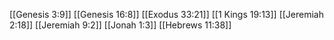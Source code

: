 [[Genesis 3:9]]
[[Genesis 16:8]]
[[Exodus 33:21]]
[[1 Kings 19:13]]
[[Jeremiah 2:18]]
[[Jeremiah 9:2]]
[[Jonah 1:3]]
[[Hebrews 11:38]]
